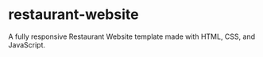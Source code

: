# restaurant-website
A fully responsive Restaurant Website template made with HTML, CSS, and JavaScript.
